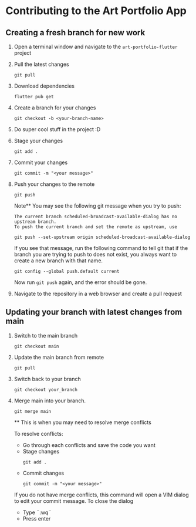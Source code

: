 # Contributing to the Art Portfolio App

## Creating a fresh branch for new work

1. Open a terminal window and navigate to the `art-portfolio-flutter` project

1. Pull the latest changes
    ```
    git pull
    ```
1. Download dependencies
    ```
    flutter pub get
    ```
1. Create a branch for your changes
    ```
    git checkout -b <your-branch-name>
    ```
1. Do super cool stuff in the project :D
1. Stage your changes
    ```
    git add .
    ```
1. Commit your changes
    ```
    git commit -m "<your message>"
    ```
1. Push your changes to the remote
    ```
    git push
    ```
    Note** You may see the following git message when you try to push:
    ```
    The current branch scheduled-broadcast-available-dialog has no upstream branch.
    To push the current branch and set the remote as upstream, use

    git push --set-upstream origin scheduled-broadcast-available-dialog
    ```
    If you see that message, run the following command to tell git that if the branch you are trying to push to does not exist, you always want to create a new branch with that name.
    ```
    git config --global push.default current
    ```
    Now run `git push` again, and the error should be gone.
1. Navigate to the repository in a web browser and create a pull request

## Updating your branch with latest changes from main
 1. Switch to the main branch
    ```
    git checkout main
    ```
 1. Update the main branch from remote
    ```
    git pull
    ```
 1. Switch back to your branch
    ```
    git checkout your_branch
    ```
 1. Merge main into your branch.
    ```
    git merge main
    ```
    ** This is when you may need to resolve merge conflicts
    
    To resolve conflicts:
    - Go through each conflicts and save the code you want
    - Stage changes
        ```
        git add .
        ```
    - Commit changes
        ```
        git commit -m "<your message>"
        ```


    If you do not have merge conflicts, this command will open a VIM dialog to edit your commit message. To close the dialog
    - Type ¨:wq¨
    - Press enter
    
